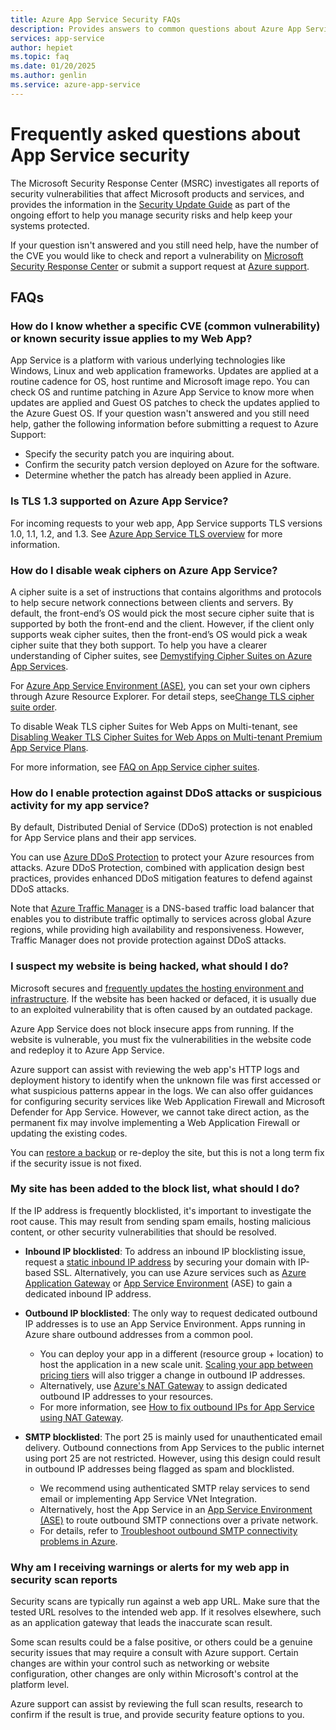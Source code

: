 ```yaml
---
title: Azure App Service Security FAQs
description: Provides answers to common questions about Azure App Service security.
services: app-service
author: hepiet
ms.topic: faq
ms.date: 01/20/2025
ms.author: genlin
ms.service: azure-app-service
---
```

# Frequently asked questions about App Service security

The Microsoft Security Response Center (MSRC) investigates all reports of security vulnerabilities that affect Microsoft products and services, and provides the information in the [Security Update Guide](https://msrc.microsoft.com/update-guide/vulnerability) as part of the ongoing effort to help you manage security risks and help keep your systems protected.

If your question isn't answered and you still need help, have the number of the CVE you would like to check and report a vulnerability on [Microsoft Security Response Center](https://msrc.microsoft.com/) or submit a support request at [Azure support](https://ms.portal.azure.com/#blade/Microsoft_Azure_Support/HelpAndSupportBlade/overview?DMC=troubleshoot).

## FAQs

### How do I know whether a specific CVE (common vulnerability) or known security issue applies to my Web App?

App Service is a platform with various underlying technologies like Windows, Linux and web application frameworks. Updates are applied at a routine cadence for OS, host runtime and Microsoft image repo.
You can check OS and runtime patching in Azure App Service to know more when updates are applied and Guest OS patches to check the updates applied to the Azure Guest OS.
If your question wasn't answered and you still need help, gather the following information before submitting a request to Azure Support:

- Specify the security patch you are inquiring about.
- Confirm the security patch version deployed on Azure for the software.
- Determine whether the patch has already been applied in Azure.

### Is TLS 1.3 supported on Azure App Service?

For incoming requests to your web app, App Service supports TLS versions 1.0, 1.1, 1.2, and 1.3. See [Azure App Service TLS overview](/azure/app-service/overview-tls) for more information.

### How do I disable weak ciphers on Azure App Service?

A cipher suite is a set of instructions that contains algorithms and protocols to help secure network connections between clients and servers. By default, the front-end’s OS would pick the most secure cipher suite that is supported by both the front-end and the client. However, if the client only supports weak cipher suites, then the front-end’s OS would pick a weak cipher suite that they both support. To help you have a clearer understanding of Cipher suites, see [Demystifying Cipher Suites on Azure App Services](https://techcommunity.microsoft.com/t5/apps-on-azure-blog/demystifying-cipher-suites-on-azure-app-services/ba-p/2656254).

For [Azure App Service Environment (ASE)](/azure/app-service/environment/overview), you can set your own ciphers through Azure Resource Explorer. For detail steps, see[Change TLS cipher suite order](/azure/app-service/environment/app-service-app-service-environment-custom-settings#change-tls-cipher-suite-order).

To disable Weak TLS cipher Suites for Web Apps on Multi-tenant, see [Disabling Weaker TLS Cipher Suites for Web Apps on Multi-tenant Premium App Service Plans](https://azure.github.io/AppService/2022/10/11/Public-preview-min-tls-cipher-suite.html).

For more information, see [FAQ on App Service cipher suites](https://techcommunity.microsoft.com/t5/apps-on-azure-blog/faq-on-app-service-cipher-suites/ba-p/3881922).

### How do I enable protection against DDoS attacks or suspicious activity for my app service?

By default, Distributed Denial of Service (DDoS) protection is not enabled for App Service plans and their app services.

You can use [Azure DDoS Protection](/azure/ddos-protection/ddos-protection-overview) to protect your Azure resources from attacks. Azure DDoS Protection, combined with application design best practices, provides enhanced DDoS mitigation features to defend against DDoS attacks.

Note that [Azure Traffic Manager](/azure/traffic-manager/traffic-manager-overview) is a DNS-based traffic load balancer that enables you to distribute traffic optimally to services across global Azure regions, while providing high availability and responsiveness. However, Traffic Manager does not provide protection against DDoS attacks.

### I suspect my website is being hacked, what should I do?

Microsoft secures and [frequently updates the hosting environment and infrastructure](/azure/app-service/overview-patch-os-runtime). If the website has been hacked or defaced, it is usually due to an exploited vulnerability that is often caused by an outdated package.

Azure App Service does not block insecure apps from running. If the website is vulnerable, you must fix the vulnerabilities in the website code and redeploy it to Azure App Service. 

Azure support can assist with reviewing the web app's HTTP logs and deployment history to identify when the unknown file was first accessed or what suspicious patterns appear in the logs. We can also offer guidances for configuring security services like Web Application Firewall and Microsoft Defender for App Service. However, we cannot take direct action, as the permanent fix may involve implementing a Web Application Firewall or updating the existing codes.

You can [restore a backup](/azure/app-service/manage-backup?tabs=portal#restore-a-backup) or re-deploy the site, but this is not a long term fix if the security issue is not fixed.

### My site has been added to the block list, what should I do?

If the IP address is frequently blocklisted, it's important to investigate the root cause. This may result from sending spam emails, hosting malicious content, or other security vulnerabilities that should be resolved.

- **Inbound IP blocklisted**: To address an inbound IP blocklisting issue, request a [static inbound IP address](/azure/app-service/overview-inbound-outbound-ips#get-a-static-inbound-ip) by securing your domain with IP-based SSL. Alternatively, you can use Azure services such as [Azure Application Gateway](/azure/application-gateway/overview) or [App Service Environment](/azure/app-service/environment/networking) (ASE) to gain a dedicated inbound IP address.  

- **Outbound IP blocklisted**: The only way to request dedicated outbound IP addresses is to use an App Service Environment. Apps running in Azure share outbound addresses from a common pool.  
    - You can deploy your app in a different (resource group + location) to host the application in a new scale unit. [Scaling your app between pricing tiers](/azure/app-service/manage-scale-up#scale-up-your-pricing-tier) will also trigger a change in outbound IP addresses.  
    - Alternatively, use [Azure's NAT Gateway](/azure/vpn-gateway/vpn-gateway-about-vpngateways) to assign dedicated outbound IP addresses to your resources.  
    - For more information, see [How to fix outbound IPs for App Service using NAT Gateway](https://techcommunity.microsoft.com/blog/appsonazureblog/how-to-fix-outbound-ips-for-app-service/2320612).  

- **SMTP blocklisted**: The port 25 is mainly used for unauthenticated email delivery. Outbound connections from App Services to the public internet using port 25 are not restricted. However, using this design could result in outbound IP addresses being flagged as spam and blocklisted.  
    - We recommend using authenticated SMTP relay services to send email or implementing App Service VNet Integration.  
    - Alternatively, host the App Service in an [App Service Environment (ASE)](/azure/app-service/environment/networking) to route outbound SMTP connections over a private network.  
    - For details, refer to [Troubleshoot outbound SMTP connectivity problems in Azure](/azure/virtual-network/troubleshoot-outbound-smtp-connectivity).  

### Why am I receiving warnings or alerts for my web app in security scan reports

Security scans are typically run against a web app URL. Make sure that the tested URL resolves to the intended web app. If it resolves elsewhere, such as an application gateway that leads the inaccurate scan result.

Some scan results could be a false positive, or others could be a genuine security issues that may require a consult with Azure support. Certain changes are within your control such as networking or website configuration, other changes are only within Microsoft's control at the platform level.

Azure support can assist by reviewing the full scan results, research to confirm if the result is true, and provide security feature options to you.
